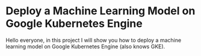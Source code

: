 # Deploy a Machine Learning Model on Google Kubernetes Engine

Hello everyone, in this project I will show you how to deploy a machine learning model on Google Kubernetes Engine (also knows GKE).

